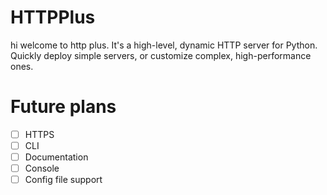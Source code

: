 
# HTTPPlus
hi welcome to http plus. It's a high-level, dynamic HTTP server for Python. Quickly deploy simple servers, or customize complex, high-performance ones.

# Future plans
- [ ] HTTPS
- [ ] CLI
- [ ] Documentation
- [ ] Console
- [ ] Config file support

[//]: # (TODO: add more stuff here)
